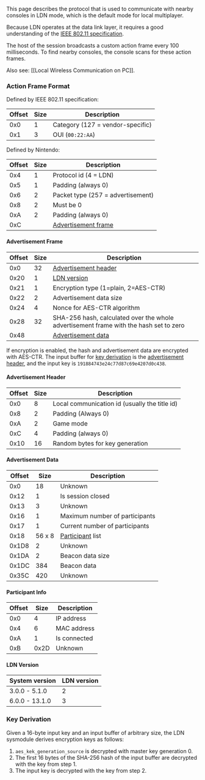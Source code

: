 This page describes the protocol that is used to communicate with nearby consoles in LDN mode, which is the default mode for local multiplayer.

Because LDN operates at the data link layer, it requires a good understanding of the [IEEE 802.11 specification](https://ieeexplore.ieee.org/document/9363693).

The host of the session broadcasts a custom action frame every 100 milliseconds. To find nearby consoles, the console scans for these action frames.

Also see: [[Local Wireless Communication on PC]].

### Action Frame Format
Defined by IEEE 802.11 specification:

| Offset | Size | Description |
| --- | --- | --- |
| 0x0 | 1 | Category (127 = vendor-specific) |
| 0x1 | 3 | OUI (`00:22:AA`) |

Defined by Nintendo:

| Offset | Size | Description |
| --- | --- | --- |
| 0x4 | 1 | Protocol id (4 = LDN) |
| 0x5 | 1 | Padding (always 0) |
| 0x6 | 2 | Packet type (257 = advertisement) |
| 0x8 | 2 | Must be 0 |
| 0xA | 2 | Padding (always 0) |
| 0xC | | [Advertisement frame](#advertisement-frame) |

#### Advertisement Frame
| Offset | Size | Description |
| --- | --- | --- |
| 0x0 | 32 | [Advertisement header](#advertisement-header) |
| 0x20 | 1 | [LDN version](#ldn-version) |
| 0x21 | 1 | Encryption type (1=plain, 2=AES-CTR) |
| 0x22 | 2 | Advertisement data size |
| 0x24 | 4 | Nonce for AES-CTR algorithm |
| 0x28 | 32 | SHA-256 hash, calculated over the whole advertisement frame with the hash set to zero |
| 0x48 | | [Advertisement data](#advertisement-data) |

If encryption is enabled, the hash and advertisement data are encrypted with AES-CTR. The input buffer for [key derivation](#key-derivation) is the [advertisement header](#advertisement-header), and the input key is `191884743e24c77d87c69e4207d0c438`.

#### Advertisement Header
| Offset | Size | Description |
| --- | --- | --- |
| 0x0 | 8 | Local communication id (usually the title id) |
| 0x8 | 2 | Padding (Always 0) |
| 0xA | 2 | Game mode |
| 0xC | 4 | Padding (always 0) |
| 0x10 | 16 | Random bytes for key generation |

#### Advertisement Data
| Offset | Size | Description |
| --- | --- | --- |
| 0x0 | 18 | Unknown |
| 0x12 | 1 | Is session closed |
| 0x13 | 3 | Unknown |
| 0x16 | 1 | Maximum number of participants |
| 0x17 | 1 | Current number of participants |
| 0x18 | 56 x 8 | [Participant](#participant-info) list |
| 0x1D8 | 2 | Unknown |
| 0x1DA | 2 | Beacon data size |
| 0x1DC | 384 | Beacon data |
| 0x35C | 420 | Unknown |

#### Participant Info
| Offset | Size | Description |
| --- | --- | --- |
| 0x0 | 4 | IP address |
| 0x4 | 6 | MAC address |
| 0xA | 1 | Is connected |
| 0xB | 0x2D | Unknown |

#### LDN Version
| System version | LDN version |
| --- | --- |
| 3.0.0 - 5.1.0 | 2 |
| 6.0.0 - 13.1.0 | 3 |

### Key Derivation
Given a 16-byte input key and an input buffer of arbitrary size, the LDN sysmodule derives encryption keys as follows:

1. `aes_kek_generation_source` is decrypted with master key generation 0.
2. The first 16 bytes of the SHA-256 hash of the input buffer are decrypted with the key from step 1.
3. The input key is decrypted with the key from step 2.